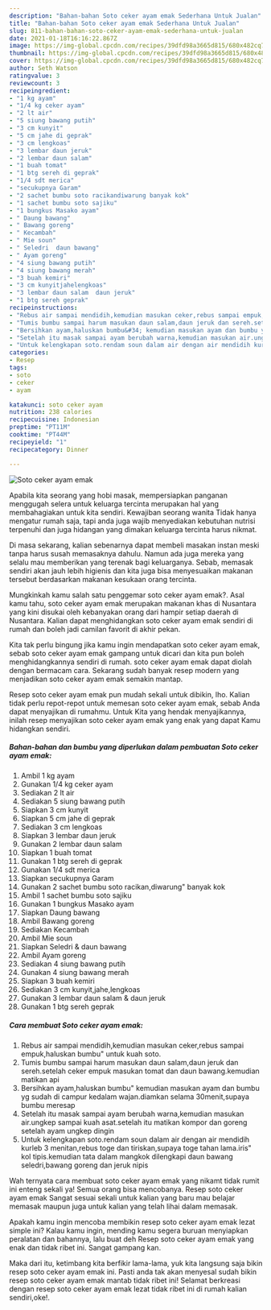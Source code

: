 ```yaml
---
description: "Bahan-bahan Soto ceker ayam emak Sederhana Untuk Jualan"
title: "Bahan-bahan Soto ceker ayam emak Sederhana Untuk Jualan"
slug: 811-bahan-bahan-soto-ceker-ayam-emak-sederhana-untuk-jualan
date: 2021-01-18T16:16:22.867Z
image: https://img-global.cpcdn.com/recipes/39dfd98a3665d815/680x482cq70/soto-ceker-ayam-emak-foto-resep-utama.jpg
thumbnail: https://img-global.cpcdn.com/recipes/39dfd98a3665d815/680x482cq70/soto-ceker-ayam-emak-foto-resep-utama.jpg
cover: https://img-global.cpcdn.com/recipes/39dfd98a3665d815/680x482cq70/soto-ceker-ayam-emak-foto-resep-utama.jpg
author: Seth Watson
ratingvalue: 3
reviewcount: 3
recipeingredient:
- "1 kg ayam"
- "1/4 kg ceker ayam"
- "2 lt air"
- "5 siung bawang putih"
- "3 cm kunyit"
- "5 cm jahe di geprak"
- "3 cm lengkoas"
- "3 lembar daun jeruk"
- "2 lembar daun salam"
- "1 buah tomat"
- "1 btg sereh di geprak"
- "1/4 sdt merica"
- "secukupnya Garam"
- "2 sachet bumbu soto racikandiwarung banyak kok"
- "1 sachet bumbu soto sajiku"
- "1 bungkus Masako ayam"
- " Daung bawang"
- " Bawang goreng"
- " Kecambah"
- " Mie soun"
- " Seledri  daun bawang"
- " Ayam goreng"
- "4 siung bawang putih"
- "4 siung bawang merah"
- "3 buah kemiri"
- "3 cm kunyitjahelengkoas"
- "3 lembar daun salam  daun jeruk"
- "1 btg sereh geprak"
recipeinstructions:
- "Rebus air sampai mendidih,kemudian masukan ceker,rebus sampai empuk,haluskan bumbu&#34; untuk kuah soto."
- "Tumis bumbu sampai harum masukan daun salam,daun jeruk dan sereh.setelah ceker empuk masukan tomat dan daun bawang.kemudian matikan api"
- "Bersihkan ayam,haluskan bumbu&#34; kemudian masukan ayam dan bumbu yg sudah di campur kedalam wajan.diamkan selama 30menit,supaya bumbu meresap"
- "Setelah itu masak sampai ayam berubah warna,kemudian masukan air.ungkep sampai kuah asat.setelah itu matikan kompor dan goreng setelah ayam ungkep dingin"
- "Untuk kelengkapan soto.rendam soun dalam air dengan air mendidih kurleb 3 menitan,rebus toge dan tiriskan,supaya toge tahan lama.iris&#34; kol tipis.kemudian tata dalam mangkok dilengkapi daun bawang seledri,bawang goreng dan jeruk nipis"
categories:
- Resep
tags:
- soto
- ceker
- ayam

katakunci: soto ceker ayam 
nutrition: 238 calories
recipecuisine: Indonesian
preptime: "PT11M"
cooktime: "PT44M"
recipeyield: "1"
recipecategory: Dinner

---
```



![Soto ceker ayam emak](https://img-global.cpcdn.com/recipes/39dfd98a3665d815/680x482cq70/soto-ceker-ayam-emak-foto-resep-utama.jpg)

Apabila kita seorang yang hobi masak, mempersiapkan panganan menggugah selera untuk keluarga tercinta merupakan hal yang membahagiakan untuk kita sendiri. Kewajiban seorang  wanita Tidak hanya mengatur rumah saja, tapi anda juga wajib menyediakan kebutuhan nutrisi terpenuhi dan juga hidangan yang dimakan keluarga tercinta harus nikmat.

Di masa  sekarang, kalian sebenarnya dapat membeli masakan instan meski tanpa harus susah memasaknya dahulu. Namun ada juga mereka yang selalu mau memberikan yang terenak bagi keluarganya. Sebab, memasak sendiri akan jauh lebih higienis dan kita juga bisa menyesuaikan makanan tersebut berdasarkan makanan kesukaan orang tercinta. 



Mungkinkah kamu salah satu penggemar soto ceker ayam emak?. Asal kamu tahu, soto ceker ayam emak merupakan makanan khas di Nusantara yang kini disukai oleh kebanyakan orang dari hampir setiap daerah di Nusantara. Kalian dapat menghidangkan soto ceker ayam emak sendiri di rumah dan boleh jadi camilan favorit di akhir pekan.

Kita tak perlu bingung jika kamu ingin mendapatkan soto ceker ayam emak, sebab soto ceker ayam emak gampang untuk dicari dan kita pun boleh menghidangkannya sendiri di rumah. soto ceker ayam emak dapat diolah dengan bermacam cara. Sekarang sudah banyak resep modern yang menjadikan soto ceker ayam emak semakin mantap.

Resep soto ceker ayam emak pun mudah sekali untuk dibikin, lho. Kalian tidak perlu repot-repot untuk memesan soto ceker ayam emak, sebab Anda dapat menyajikan di rumahmu. Untuk Kita yang hendak menyajikannya, inilah resep menyajikan soto ceker ayam emak yang enak yang dapat Kamu hidangkan sendiri.

<!--inarticleads1-->

##### Bahan-bahan dan bumbu yang diperlukan dalam pembuatan Soto ceker ayam emak:

1. Ambil 1 kg ayam
1. Gunakan 1/4 kg ceker ayam
1. Sediakan 2 lt air
1. Sediakan 5 siung bawang putih
1. Siapkan 3 cm kunyit
1. Siapkan 5 cm jahe di geprak
1. Sediakan 3 cm lengkoas
1. Siapkan 3 lembar daun jeruk
1. Gunakan 2 lembar daun salam
1. Siapkan 1 buah tomat
1. Gunakan 1 btg sereh di geprak
1. Gunakan 1/4 sdt merica
1. Siapkan secukupnya Garam
1. Gunakan 2 sachet bumbu soto racikan,diwarung&#34; banyak kok
1. Ambil 1 sachet bumbu soto sajiku
1. Gunakan 1 bungkus Masako ayam
1. Siapkan  Daung bawang
1. Ambil  Bawang goreng
1. Sediakan  Kecambah
1. Ambil  Mie soun
1. Siapkan  Seledri &amp; daun bawang
1. Ambil  Ayam goreng
1. Sediakan 4 siung bawang putih
1. Gunakan 4 siung bawang merah
1. Siapkan 3 buah kemiri
1. Sediakan 3 cm kunyit,jahe,lengkoas
1. Gunakan 3 lembar daun salam &amp; daun jeruk
1. Gunakan 1 btg sereh geprak




<!--inarticleads2-->

##### Cara membuat Soto ceker ayam emak:

1. Rebus air sampai mendidih,kemudian masukan ceker,rebus sampai empuk,haluskan bumbu&#34; untuk kuah soto.
1. Tumis bumbu sampai harum masukan daun salam,daun jeruk dan sereh.setelah ceker empuk masukan tomat dan daun bawang.kemudian matikan api
1. Bersihkan ayam,haluskan bumbu&#34; kemudian masukan ayam dan bumbu yg sudah di campur kedalam wajan.diamkan selama 30menit,supaya bumbu meresap
1. Setelah itu masak sampai ayam berubah warna,kemudian masukan air.ungkep sampai kuah asat.setelah itu matikan kompor dan goreng setelah ayam ungkep dingin
1. Untuk kelengkapan soto.rendam soun dalam air dengan air mendidih kurleb 3 menitan,rebus toge dan tiriskan,supaya toge tahan lama.iris&#34; kol tipis.kemudian tata dalam mangkok dilengkapi daun bawang seledri,bawang goreng dan jeruk nipis




Wah ternyata cara membuat soto ceker ayam emak yang nikamt tidak rumit ini enteng sekali ya! Semua orang bisa mencobanya. Resep soto ceker ayam emak Sangat sesuai sekali untuk kalian yang baru mau belajar memasak maupun juga untuk kalian yang telah lihai dalam memasak.

Apakah kamu ingin mencoba membikin resep soto ceker ayam emak lezat simple ini? Kalau kamu ingin, mending kamu segera buruan menyiapkan peralatan dan bahannya, lalu buat deh Resep soto ceker ayam emak yang enak dan tidak ribet ini. Sangat gampang kan. 

Maka dari itu, ketimbang kita berfikir lama-lama, yuk kita langsung saja bikin resep soto ceker ayam emak ini. Pasti anda tak akan menyesal sudah bikin resep soto ceker ayam emak mantab tidak ribet ini! Selamat berkreasi dengan resep soto ceker ayam emak lezat tidak ribet ini di rumah kalian sendiri,oke!.

